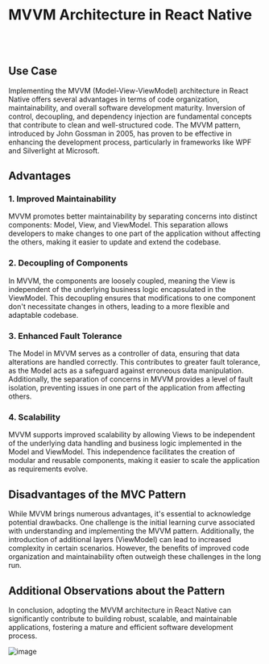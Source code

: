 # MVVM Architecture in React Native
<br/>
<br/>

## Use Case

Implementing the MVVM (Model-View-ViewModel) architecture in React Native offers several advantages in terms of code organization, maintainability, and overall software development maturity. Inversion of control, decoupling, and dependency injection are fundamental concepts that contribute to clean and well-structured code. The MVVM pattern, introduced by John Gossman in 2005, has proven to be effective in enhancing the development process, particularly in frameworks like WPF and Silverlight at Microsoft.

## Advantages

### 1. Improved Maintainability

MVVM promotes better maintainability by separating concerns into distinct components: Model, View, and ViewModel. This separation allows developers to make changes to one part of the application without affecting the others, making it easier to update and extend the codebase.

### 2. Decoupling of Components

In MVVM, the components are loosely coupled, meaning the View is independent of the underlying business logic encapsulated in the ViewModel. This decoupling ensures that modifications to one component don't necessitate changes in others, leading to a more flexible and adaptable codebase.

### 3. Enhanced Fault Tolerance

The Model in MVVM serves as a controller of data, ensuring that data alterations are handled correctly. This contributes to greater fault tolerance, as the Model acts as a safeguard against erroneous data manipulation. Additionally, the separation of concerns in MVVM provides a level of fault isolation, preventing issues in one part of the application from affecting others.

### 4. Scalability

MVVM supports improved scalability by allowing Views to be independent of the underlying data handling and business logic implemented in the Model and ViewModel. This independence facilitates the creation of modular and reusable components, making it easier to scale the application as requirements evolve.

## Disadvantages of the MVC Pattern

While MVVM brings numerous advantages, it's essential to acknowledge potential drawbacks. One challenge is the initial learning curve associated with understanding and implementing the MVVM pattern. Additionally, the introduction of additional layers (ViewModel) can lead to increased complexity in certain scenarios. However, the benefits of improved code organization and maintainability often outweigh these challenges in the long run.

## Additional Observations about the Pattern
In conclusion, adopting the MVVM architecture in React Native can significantly contribute to building robust, scalable, and maintainable applications, fostering a mature and efficient software development process.

![image](https://github.com/Gabriel-Jesusvix/architecture---useCase/assets/62946928/9ed75daf-a328-4936-af2a-a62512851e6d)
